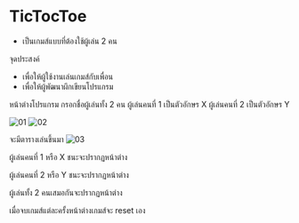 # TicTocToe
- เป็นเกมส์แบบที่ต้องใช้ผู้เล่น 2 คน

จุดประสงค์
- เพื่อให้ผู้ใช้งานเล่นเกมส์กับเพื่อน
- เพื่อให้ผู้พัฒนาผึกเขียนโปรแกรม

หน้าต่างโปรแกรม
  กรอกชื่อผู้เล่นทั้ง 2 คน
  ผู้เล่นคนที่ 1 เป็นตัวอักษร X
  ผู้เล่นคนที่ 2 เป็นตัวอักษร Y
  
![01](https://user-images.githubusercontent.com/45462839/49273594-180d2d80-f4a8-11e8-913f-36ac0ef74557.jpg)
![02](https://user-images.githubusercontent.com/45462839/49273616-2eb38480-f4a8-11e8-9cb0-a66ad32e7304.jpg)

  จะมีตารางเล่นขึ้นมา
  ![03](https://user-images.githubusercontent.com/45462839/49273677-5efb2300-f4a8-11e8-96e3-381342850a66.jpg)

ผู้เล่นคนที่ 1 หรือ X ชนะจะปรากฏหน้าต่าง

ผู้เล่นคนที่ 2 หรือ Y ชนะจะปรากฏหน้าต่าง

ผู้เล่นทั้ง 2 คนเสมอกันจะปรากฏหน้าต่าง

เมื่อจบเกมส์แต่ละครั้งหน้าต่างเกมส์จะ reset เอง
